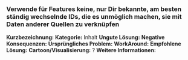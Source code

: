 ### Verwende für Features keine, nur Dir bekannte, am besten ständig wechselnde IDs, die es unmöglich machen, sie mit Daten anderer Quellen zu verknüpfen
**Kurzbezeichnung:**
**Kategorie:** Inhalt
**Ungute Lösung:**
**Negative Konsequenzen:**
**Ursprüngliches Problem:**
**WorkAround:** 
**Empfohlene Lösung:**
**Cartoon/Visualisierung:** ?
**Weitere Informationen:**